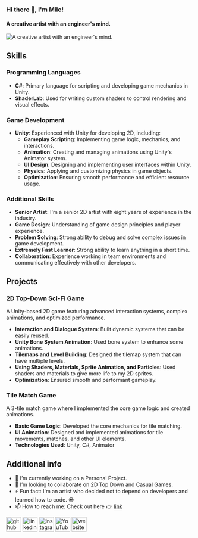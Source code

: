 ### Hi there 👋, I'm Mile!  
#### A creative artist with an engineer's mind.
![A creative artist with an engineer's mind.](https://media.licdn.com/dms/image/C4D16AQE8SDVmEAagww/profile-displaybackgroundimage-shrink_350_1400/0/1602060690909?e=1723680000&v=beta&t=1-sa1FVIgrnRo-jx3V4w4JKiZRUlqQphE1x_rHsolVU)

## Skills

### Programming Languages
- **C#**: Primary language for scripting and developing game mechanics in Unity.
- **ShaderLab**: Used for writing custom shaders to control rendering and visual effects.

### Game Development
- **Unity**: Experienced with Unity for developing 2D, including:
  - **Gameplay Scripting**: Implementing game logic, mechanics, and interactions.
  - **Animation**: Creating and managing animations using Unity's Animator system.
  - **UI Design**: Designing and implementing user interfaces within Unity.
  - **Physics**: Applying and customizing physics in game objects.
  - **Optimization**: Ensuring smooth performance and efficient resource usage.

### Additional Skills
- **Senior Artist**: I'm a senior 2D artist with eight years of experience in the industry.
- **Game Design**: Understanding of game design principles and player experience.
- **Problem Solving**: Strong ability to debug and solve complex issues in game development.
- **Extremely Fast Learner**: Strong ability to learn anything in a short time.
- **Collaboration**: Experience working in team environments and communicating effectively with other developers.

## Projects

### 2D Top-Down Sci-Fi Game
A Unity-based 2D game featuring advanced interaction systems, complex animations, and optimized performance.

- **Interaction and Dialogue System**: Built dynamic systems that can be easily reused.
- **Unity Bone System Animation**: Used bone system to enhance some animations.
- **Tilemaps and Level Building**: Designed the tilemap system that can have multiple levels.
- **Using Shaders, Materials, Sprite Animation, and Particles**: Used shaders and materials to give more life to my 2D sprites.
- **Optimization**: Ensured smooth and performant gameplay.

### Tile Match Game
A 3-tile match game where I implemented the core game logic and created animations.

- **Basic Game Logic**: Developed the core mechanics for tile matching.
- **UI Animation**: Designed and implemented animations for tile movements, matches, and other UI elements.
- **Technologies Used**: Unity, C#, Animator

## Additional info

- 🔭 I’m currently working on a Personal Project.
- 👯 I’m looking to collaborate on 2D Top Down and Casual Games. 
- ⚡ Fun fact: I'm an artist who decided not to depend on developers and learned how to code. 😎 
- 📫 How to reach me: Check out here 👉 [link](http://milemicic.com) 


[<img src='https://cdn.jsdelivr.net/npm/simple-icons@3.0.1/icons/github.svg' alt='github' height='40'>](https://github.com/milemicic)  [<img src='https://cdn.jsdelivr.net/npm/simple-icons@3.0.1/icons/linkedin.svg' alt='linkedin' height='40'>](https://www.linkedin.com/in/milemicic/)  [<img src='https://cdn.jsdelivr.net/npm/simple-icons@3.0.1/icons/instagram.svg' alt='instagram' height='40'>](https://www.instagram.com/milemicic_/)  [<img src='https://cdn.jsdelivr.net/npm/simple-icons@3.0.1/icons/youtube.svg' alt='YouTube' height='40'>](https://www.youtube.com/channel/milemicic)  [<img src='https://cdn.jsdelivr.net/npm/simple-icons@3.0.1/icons/icloud.svg' alt='website' height='40'>](milemicic.com)  

